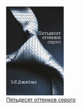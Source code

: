 ![](Пятьдесят%20оттенков%20серого.jpg)  
[Пятьдесят оттенков серого](Пятьдесят%20оттенков%20серого.md)
